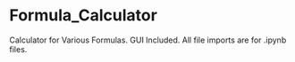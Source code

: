 # Formula_Calculator
Calculator for Various Formulas. GUI Included.
All file imports are for .ipynb files.
